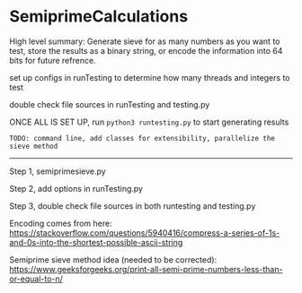 # SemiprimeCalculations
High level summary:
Generate sieve for as many numbers as you want to test, store the results as a binary string, or encode the information into 64 bits for future refrence.

set up configs in runTesting to determine how many threads and integers to test

double check file sources in runTesting and testing.py

ONCE ALL IS SET UP, run `python3 runtesting.py` to start generating results

`TODO: command line, add classes for extensibility, parallelize the sieve method`


-----
Step 1, semiprimesieve.py

Step 2, add options in runTesting.py

Step 3, double check file sources in both runtesting and testing.py

Encoding comes from here: https://stackoverflow.com/questions/5940416/compress-a-series-of-1s-and-0s-into-the-shortest-possible-ascii-string

Semiprime sieve method idea (needed to be corrected): https://www.geeksforgeeks.org/print-all-semi-prime-numbers-less-than-or-equal-to-n/

